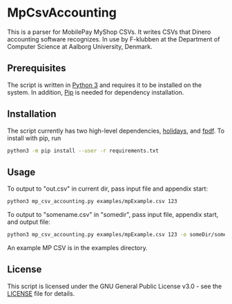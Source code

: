 # MpCsvAccounting

This is a parser for MobilePay MyShop CSVs. It writes CSVs that Dinero accounting software recognizes. In use by F-klubben at the Department of Computer Science at Aalborg University, Denmark.

## Prerequisites

The script is written in [Python 3](https://www.python.org/downloads/) and requires it to be installed on the system.
In addition, [Pip](https://github.com/pypa/pip) is needed for dependency installation.

## Installation

The script currently has two high-level dependencies, [holidays](https://github.com/dr-prodigy/python-holidays), and [fpdf](https://github.com/reingart/pyfpdf). To install with pip, run
```bash
python3 -m pip install --user -r requirements.txt
```

## Usage

To output to "out.csv" in current dir, pass input file and appendix start:
```bash
python3 mp_csv_accounting.py examples/mpExample.csv 123
```

To output to "somename.csv" in "somedir", pass input file, appendix start, and output file:
```bash
python3 mp_csv_accounting.py examples/mpExample.csv 123 -o someDir/somename.csv
```

An example MP CSV is in the examples directory.

## License

This script is licensed under the GNU General Public License v3.0 - see the [LICENSE](LICENSE) file for details.
